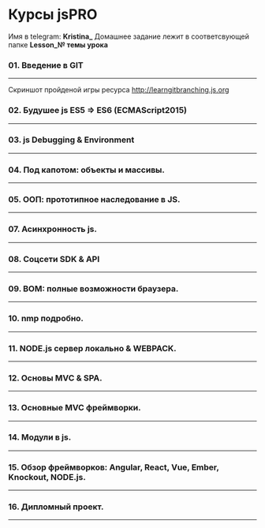 # Курсы jsPRO
Имя в telegram: **Kristina_**
Домашнее задание лежит в соответсвующей папке **Lesson_№ темы урока**
### 01. Введение в GIT
---
Скриншот пройденой игры ресурса http://learngitbranching.js.org
### 02. Будушее js ES5 => ES6 (ECMAScript2015)
---
### 03. js Debugging & Environment
---
### 04. Под капотом: объекты и массивы.
---
### 05. ООП: прототипное наследование в JS.
---
### 07. Асинхронность js.
---
### 08. Соцсети SDK & API
---
### 09. BOM: полные возможности браузера.
---
### 10. nmp подробно.
---
### 11. NODE.js сервер локально & WEBPACK.
---
### 12. Основы MVC & SPA.
---
### 13. Основные MVC фреймворки.
---
### 14. Модули в js.
---
### 15. Обзор фреймворков: Angular, React, Vue, Ember, Knockout, NODE.js.
---
### 16. Дипломный проект.
---

